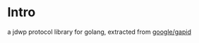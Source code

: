 # Intro
a jdwp protocol library for golang, extracted from [google/gapid](https://github.com/google/gapid)
